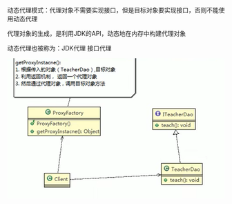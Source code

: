 动态代理模式：代理对象不需要实现接口，但是目标对象要实现接口，否则不能使用动态代理

代理对象的生成，是利用JDK的API，动态地在内存中构建代理对象

动态代理也被称为：JDK代理 接口代理

![img.png](img.png)